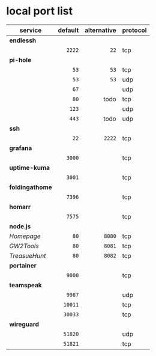 # local port list

|service|default|alternative|protocol|
|-|-:|-:|-|
|**endlessh**||||
||`2222`|`22`|tcp|
|**pi-hole**||||
||`53`|`53`|tcp|
||`53`|`53`|udp|
||`67`||udp|
||`80`|todo|tcp|
||`123`||udp|
||`443`|todo|udp|
|**ssh**||||
||`22`|`2222`|tcp|
|**grafana**||||
||`3000`||tcp|
|**uptime-kuma**||||
||`3001`||tcp|
|**foldingathome**||||
||`7396`||tcp|
|**homarr**||||
||`7575`||tcp|
|**node.js**||||
|*Homepage*|`80`|`8080`|tcp|
|*GW2Tools*|`80`|`8081`|tcp|
|*TreasueHunt*|`80`|`8082`|tcp|
|**portainer**||||
||`9000`||tcp|
|**teamspeak**||||
||`9987`||udp|
||`10011`||tcp|
||`30033`||tcp|
|**wireguard**||||
||`51820`||udp|
||`51821`||tcp|
